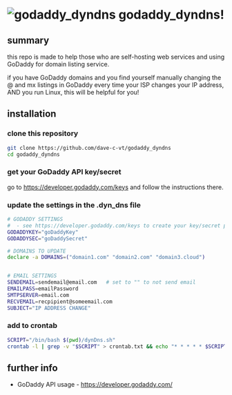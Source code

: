 # ![godaddy_dyndns](http://www.gravatar.com/avatar/42ca8c58c2bfd3de83e8c8d4261ed47e?d=mm&s=48) godaddy_dyndns!

## summary

this repo is made to help those who are self-hosting web services and using GoDaddy for domain listing
service.

if you have GoDaddy domains and you find yourself manually changing the @ and mx listings in GoDaddy
every time your ISP changes your IP address, AND you run Linux, this will be helpful for you!

## installation

### clone this repository

``` bash
git clone https://github.com/dave-c-vt/godaddy_dyndns
cd godaddy_dyndns
```

### get your GoDaddy API key/secret

go to https://developer.godaddy.com/keys and follow the instructions there.

### update the settings in the .dyn_dns file

``` bash
# GODADDY SETTINGS
#  - see https://developer.godaddy.com/keys to create your key/secret pair
GODADDYKEY="goDaddyKey"
GODADDYSEC="goDaddySecret"

# DOMAINS TO UPDATE
declare -a DOMAINS=("domain1.com" "domain2.com" "domain3.cloud")


# EMAIL SETTINGS
SENDEMAIL=sendemail@email.com   # set to "" to not send email
EMAILPASS=emailPassword
SMTPSERVER=email.com
RECVEMAIL=recpipient@someemail.com
SUBJECT="IP ADDRESS CHANGE"
```

### add to crontab

``` bash
SCRIPT="/bin/bash $(pwd)/dynDns.sh"  
crontab -l | grep -v "$SCRIPT" > crontab.txt && echo "* * * * * $SCRIPT" >> crontab.txt && crontab crontab.txt
```

## further info

- GoDaddy API usage - https://developer.godaddy.com/
